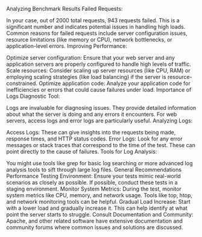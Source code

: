 Analyzing Benchmark Results
Failed Requests:

In your case, out of 2000 total requests, 943 requests failed. This is a significant number and indicates potential issues in handling high loads.
Common reasons for failed requests include server configuration issues, resource limitations (like memory or CPU), network bottlenecks, or application-level errors.
Improving Performance:

Optimize server configuration: Ensure that your web server and any application servers are properly configured to handle high levels of traffic.
Scale resources: Consider scaling up server resources (like CPU, RAM) or employing scaling strategies (like load balancing) if the server is resource-constrained.
Optimize application code: Analyze your application code for inefficiencies or errors that could cause failures under load.
Importance of Logs
Diagnostic Tool:

Logs are invaluable for diagnosing issues. They provide detailed information about what the server is doing and any errors it encounters.
For web servers, access logs and error logs are particularly useful.
Analyzing Logs:

Access Logs: These can give insights into the requests being made, response times, and HTTP status codes.
Error Logs: Look for any error messages or stack traces that correspond to the time of the test. These can point directly to the cause of failures.
Tools for Log Analysis:

You might use tools like grep for basic log searching or more advanced log analysis tools to sift through large log files.
General Recommendations
Performance Testing Environment: Ensure your tests mimic real-world scenarios as closely as possible. If possible, conduct these tests in a staging environment.
Monitor System Metrics: During the test, monitor system metrics like CPU, memory, and network usage. Tools like top, htop, and network monitoring tools can be helpful.
Gradual Load Increase: Start with a lower load and gradually increase it. This can help identify at what point the server starts to struggle.
Consult Documentation and Community: Apache, and other related software have extensive documentation and community forums where common issues and solutions are discussed.
